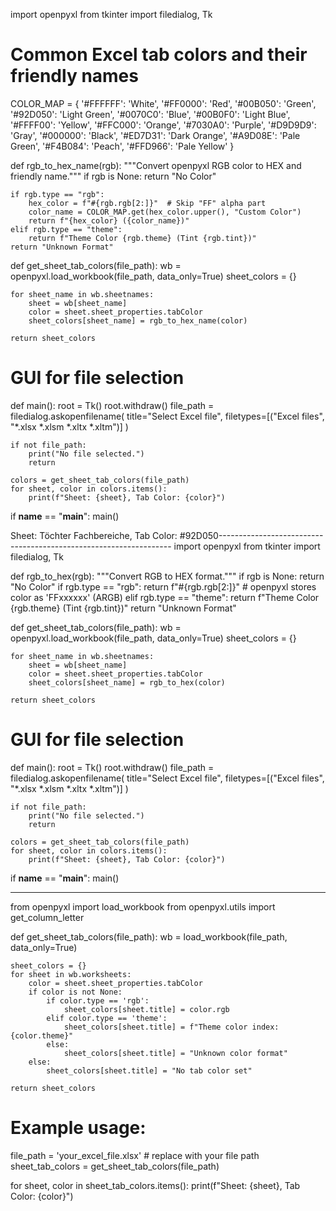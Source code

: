

import openpyxl
from tkinter import filedialog, Tk

# Common Excel tab colors and their friendly names
COLOR_MAP = {
    '#FFFFFF': 'White',
    '#FF0000': 'Red',
    '#00B050': 'Green',
    '#92D050': 'Light Green',
    '#0070C0': 'Blue',
    '#00B0F0': 'Light Blue',
    '#FFFF00': 'Yellow',
    '#FFC000': 'Orange',
    '#7030A0': 'Purple',
    '#D9D9D9': 'Gray',
    '#000000': 'Black',
    '#ED7D31': 'Dark Orange',
    '#A9D08E': 'Pale Green',
    '#F4B084': 'Peach',
    '#FFD966': 'Pale Yellow'
}

def rgb_to_hex_name(rgb):
    """Convert openpyxl RGB color to HEX and friendly name."""
    if rgb is None:
        return "No Color"

    if rgb.type == "rgb":
        hex_color = f"#{rgb.rgb[2:]}"  # Skip "FF" alpha part
        color_name = COLOR_MAP.get(hex_color.upper(), "Custom Color")
        return f"{hex_color} ({color_name})"
    elif rgb.type == "theme":
        return f"Theme Color {rgb.theme} (Tint {rgb.tint})"
    return "Unknown Format"

def get_sheet_tab_colors(file_path):
    wb = openpyxl.load_workbook(file_path, data_only=True)
    sheet_colors = {}

    for sheet_name in wb.sheetnames:
        sheet = wb[sheet_name]
        color = sheet.sheet_properties.tabColor
        sheet_colors[sheet_name] = rgb_to_hex_name(color)

    return sheet_colors

# GUI for file selection
def main():
    root = Tk()
    root.withdraw()
    file_path = filedialog.askopenfilename(
        title="Select Excel file",
        filetypes=[("Excel files", "*.xlsx *.xlsm *.xltx *.xltm")]
    )

    if not file_path:
        print("No file selected.")
        return

    colors = get_sheet_tab_colors(file_path)
    for sheet, color in colors.items():
        print(f"Sheet: {sheet}, Tab Color: {color}")

if __name__ == "__main__":
    main()





Sheet: Töchter Fachbereiche, Tab Color: #92D050------------------------------------------------------------------
import openpyxl
from tkinter import filedialog, Tk

def rgb_to_hex(rgb):
    """Convert RGB to HEX format."""
    if rgb is None:
        return "No Color"
    if rgb.type == "rgb":
        return f"#{rgb.rgb[2:]}"  # openpyxl stores color as 'FFxxxxxx' (ARGB)
    elif rgb.type == "theme":
        return f"Theme Color {rgb.theme} (Tint {rgb.tint})"
    return "Unknown Format"

def get_sheet_tab_colors(file_path):
    wb = openpyxl.load_workbook(file_path, data_only=True)
    sheet_colors = {}

    for sheet_name in wb.sheetnames:
        sheet = wb[sheet_name]
        color = sheet.sheet_properties.tabColor
        sheet_colors[sheet_name] = rgb_to_hex(color)

    return sheet_colors

# GUI for file selection
def main():
    root = Tk()
    root.withdraw()
    file_path = filedialog.askopenfilename(
        title="Select Excel file",
        filetypes=[("Excel files", "*.xlsx *.xlsm *.xltx *.xltm")]
    )
    
    if not file_path:
        print("No file selected.")
        return

    colors = get_sheet_tab_colors(file_path)
    for sheet, color in colors.items():
        print(f"Sheet: {sheet}, Tab Color: {color}")

if __name__ == "__main__":
    main()

-------------------------------------------------------------------------------------------------------------------------------------------------------

from openpyxl import load_workbook
from openpyxl.utils import get_column_letter

def get_sheet_tab_colors(file_path):
    wb = load_workbook(file_path, data_only=True)

    sheet_colors = {}
    for sheet in wb.worksheets:
        color = sheet.sheet_properties.tabColor
        if color is not None:
            if color.type == 'rgb':
                sheet_colors[sheet.title] = color.rgb
            elif color.type == 'theme':
                sheet_colors[sheet.title] = f"Theme color index: {color.theme}"
            else:
                sheet_colors[sheet.title] = "Unknown color format"
        else:
            sheet_colors[sheet.title] = "No tab color set"

    return sheet_colors

# Example usage:
file_path = 'your_excel_file.xlsx'  # replace with your file path
sheet_tab_colors = get_sheet_tab_colors(file_path)

for sheet, color in sheet_tab_colors.items():
    print(f"Sheet: {sheet}, Tab Color: {color}")
